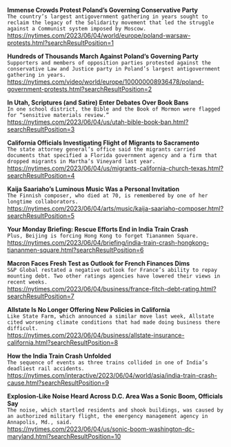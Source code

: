 **Immense Crowds Protest Poland’s Governing Conservative Party**\
`The country’s largest antigovernment gathering in years sought to reclaim the legacy of the Solidarity movement that led the struggle against a Communist system imposed by Moscow.`\
https://nytimes.com/2023/06/04/world/europe/poland-warsaw-protests.html?searchResultPosition=1

**Hundreds of Thousands March Against Poland’s Governing Party**\
`Supporters and members of opposition parties protested against the conservative Law and Justice party in Poland’s largest antigovernment gathering in years.`\
https://nytimes.com/video/world/europe/100000008936478/poland-government-protests.html?searchResultPosition=2

**In Utah, Scriptures (and Satire) Enter Debates Over Book Bans**\
`In one school district, the Bible and the Book of Mormon were flagged for “sensitive materials review.”`\
https://nytimes.com/2023/06/04/us/utah-bible-book-ban.html?searchResultPosition=3

**California Officials Investigating Flight of Migrants to Sacramento**\
`The state attorney general’s office said the migrants carried documents that specified a Florida government agency and a firm that dropped migrants in Martha’s Vineyard last year.`\
https://nytimes.com/2023/06/04/us/migrants-california-church-texas.html?searchResultPosition=4

**Kaija Saariaho’s Luminous Music Was a Personal Invitation**\
`The Finnish composer, who died at 70, is remembered by one of her longtime collaborators.`\
https://nytimes.com/2023/06/04/arts/music/kaija-saariaho-composer.html?searchResultPosition=5

**Your Monday Briefing: Rescue Efforts End in India Train Crash**\
`Plus, Beijing is forcing Hong Kong to forget Tiananmen Square.`\
https://nytimes.com/2023/06/04/briefing/india-train-crash-hongkong-tiananmen-square.html?searchResultPosition=6

**Macron Faces Fresh Test as Outlook for French Finances Dims**\
`S&P Global restated a negative outlook for France’s ability to repay mounting debt. Two other ratings agencies have lowered their views in recent weeks.`\
https://nytimes.com/2023/06/04/business/france-fitch-debt-rating.html?searchResultPosition=7

**Allstate Is No Longer Offering New Policies in California**\
`Like State Farm, which announced a similar move last week, Allstate cited worsening climate conditions that had made doing business there difficult.`\
https://nytimes.com/2023/06/04/business/allstate-insurance-california.html?searchResultPosition=8

**How the India Train Crash Unfolded**\
`The sequence of events as three trains collided in one of India’s deadliest rail accidents.`\
https://nytimes.com/interactive/2023/06/04/world/asia/india-train-crash-cause.html?searchResultPosition=9

**Explosion-Like Noise Heard Across D.C. Area Was a Sonic Boom, Officials Say**\
`The noise, which startled residents and shook buildings, was caused by an authorized military flight, the emergency management agency in Annapolis, Md., said.`\
https://nytimes.com/2023/06/04/us/sonic-boom-washington-dc-maryland.html?searchResultPosition=10

